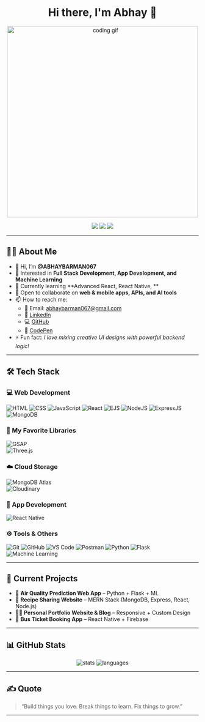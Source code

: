 <h1 align="center">Hi there, I'm Abhay  👋</h1>

<p align="center">
  <img src="https://camo.githubusercontent.com/803226302ac9ed44d0caeadcaee81c6797400dc7b6da544bb78c80c59ebdfca3/68747470733a2f2f6d656469612e67697068792e636f6d2f6d656469612f7167515567674143335066763638377150432f67697068792e676966" alt="coding gif" width="500" />
</p>

<p align="center">
  <a href="https://github.com/ABHAYBARMAN067"><img src="https://img.shields.io/badge/GitHub-000?logo=github&style=for-the-badge"></a>
  <a href="https://www.linkedin.com/in/abhay-barman-9a0b3a277"><img src="https://img.shields.io/badge/LinkedIn-0077B5?logo=linkedin&style=for-the-badge"></a>
  <a href="https://codepen.io/Abhay-Barman"><img src="https://img.shields.io/badge/CodePen-000000?logo=codepen&style=for-the-badge"></a>
</p>

---

## 🙋‍♂️ About Me

- 👋 Hi, I’m **@ABHAYBARMAN067**
- 👀 Interested in **Full Stack Development, App Development, and Machine Learning**
- 🌱 Currently learning **Advanced React, React Native, **
- 💞️ Open to collaborate on **web & mobile apps, APIs, and AI tools**
- 📫 How to reach me:
  - 📧 Email: abhaybarman067@gmail.com
  - 🔗 [LinkedIn](https://www.linkedin.com/in/abhay-barman-9a0b3a277)
  - 💻 [GitHub](https://github.com/ABHAYBARMAN067)
  - 🎨 [CodePen](https://codepen.io/Abhay-Barman)
- ⚡ Fun fact: *I love mixing creative UI designs with powerful backend logic!*

---

## 🛠️ Tech Stack

### 💻 Web Development
![HTML](https://img.shields.io/badge/HTML5-E34F26?style=for-the-badge&logo=html5&logoColor=white)
![CSS](https://img.shields.io/badge/CSS3-1572B6?style=for-the-badge&logo=css3&logoColor=white)
![JavaScript](https://img.shields.io/badge/JavaScript-F7DF1E?style=for-the-badge&logo=javascript&logoColor=black)
![React](https://img.shields.io/badge/React-20232A?style=for-the-badge&logo=react&logoColor=61DAFB)
![EJS](https://img.shields.io/badge/EJS-FFCA28?style=for-the-badge&logo=handlebarsdotjs&logoColor=black)
![NodeJS](https://img.shields.io/badge/Node.js-339933?style=for-the-badge&logo=nodedotjs&logoColor=white)
![ExpressJS](https://img.shields.io/badge/Express.js-000000?style=for-the-badge&logo=express&logoColor=white)
![MongoDB](https://img.shields.io/badge/MongoDB-4EA94B?style=for-the-badge&logo=mongodb&logoColor=white)
### 🌟 My Favorite Libraries  
![GSAP](https://img.shields.io/badge/GSAP-88CE02?style=for-the-badge&logo=greensock&logoColor=black)  
![Three.js](https://img.shields.io/badge/Three.js-000000?style=for-the-badge&logo=three.js&logoColor=white)
### ☁️  Cloud Storage  
![MongoDB Atlas](https://img.shields.io/badge/MongoDB_Atlas-4EA94B?style=for-the-badge&logo=mongodb&logoColor=white)  
![Cloudinary](https://img.shields.io/badge/Cloudinary-3448C5?style=for-the-badge&logo=cloudinary&logoColor=white)


### 📱 App Development
![React Native](https://img.shields.io/badge/React_Native-20232A?style=for-the-badge&logo=react&logoColor=61DAFB)

### ⚙️ Tools & Others
![Git](https://img.shields.io/badge/Git-F05032?style=for-the-badge&logo=git&logoColor=white)
![GitHub](https://img.shields.io/badge/GitHub-181717?style=for-the-badge&logo=github)
![VS Code](https://img.shields.io/badge/VS%20Code-007ACC?style=for-the-badge&logo=visual-studio-code&logoColor=white)
![Postman](https://img.shields.io/badge/Postman-FF6C37?style=for-the-badge&logo=postman&logoColor=white)
![Python](https://img.shields.io/badge/Python-3776AB?style=for-the-badge&logo=python&logoColor=white)
![Flask](https://img.shields.io/badge/Flask-000000?style=for-the-badge&logo=flask&logoColor=white)
![Machine Learning](https://img.shields.io/badge/Machine%20Learning-yellow?style=for-the-badge)

---

## 🚀 Current Projects

- 🌿 **Air Quality Prediction Web App** – Python + Flask + ML  
- 🍲 **Recipe Sharing Website** – MERN Stack (MongoDB, Express, React, Node.js)  
- 🧑‍💼 **Personal Portfolio Website & Blog** – Responsive + Custom Design  
- 📱 **Bus Ticket Booking App** – React Native + Firebase

---

## 📊 GitHub Stats

<p align="center">
  <img src="https://github-readme-stats.vercel.app/api?username=ABHAYBARMAN067&show_icons=true&theme=radical" alt="stats" />
  <img src="https://github-readme-stats.vercel.app/api/top-langs/?username=ABHAYBARMAN067&layout=compact&theme=radical" alt="languages" />
</p>

---

## ✍️ Quote

> “Build things you love. Break things to learn. Fix things to grow.”

---
